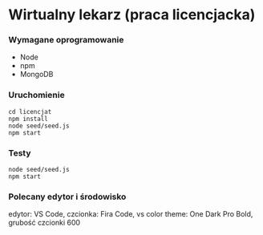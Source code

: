 
# Wirtualny lekarz (praca licencjacka)

### Wymagane oprogramowanie
* Node
* npm
* MongoDB 

### Uruchomienie
```
cd licencjat
npm install 
node seed/seed.js
npm start
```

### Testy
```
node seed/seed.js 
npm start 
 ```


### Polecany edytor i środowisko
edytor: VS Code, czcionka: Fira Code, vs color theme: One Dark Pro Bold, grubość czcionki 600